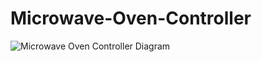 # Microwave-Oven-Controller
![Microwave Oven Controller Diagram](https://github.com/Mohannad35/Microwave-Oven-Controller/blob/master/Microwave%20Oven%20Controller%20Diagram.png)
